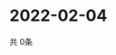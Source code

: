# 2022-02-04
  共 0条

  <!-- BEGIN -->
  <!-- 最后更新时间Fri Feb 04 2022 19:02:06 GMT+0000 (Coordinated Universal Time) -->
  
  <!-- END -->
  
  